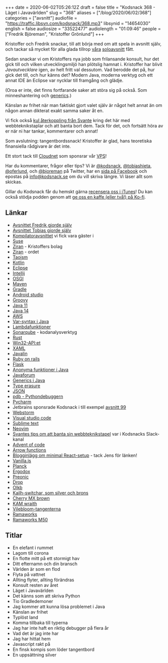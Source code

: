 +++
date = 2020-06-02T05:26:12Z
draft = false
title = "Kodsnack 368 - Läget i Javavärlden"
slug = "368"
aliases = ["/blog/2020/06/02/368"]
categories = ["avsnitt"]
audiofile = "https://traffic.libsyn.com/kodsnack/368.mp3"
libsynid = "14654030"
english = false
audiosize = "33522477"
audiolength = "01:09:46"
people = ["Fredrik Björeman", "Kristoffer Grönlund"]
+++

Kristoffer och Fredrik snackar, till att börja med om att spela in avsnitt själv, och tackar så mycket för alla glada tillrop [våra](https://kodsnack.se/363/)  [soloavsnitt](https://kodsnack.se/365/) fått.

Sedan snackar vi om Kristoffers nya jobb som frilansande konsult, hur det gick till och vilken utvecklingsmiljö han plötslig hamnat i.
Kristoffer har blivit *Javautvecklare* igen, av helt fritt val dessutom. Vad berodde det på, hur gick det till, och hur känns det? Modern Java, moderna verktyg och ett annat IDE än Eclipse var nycklar till framgång och glädje.

(Oroa er inte, det finns fortfarande saker att störa sig på också. Som minneshantering och [generics](https://en.wikipedia.org/wiki/Generics_in_Java).)

Känslan av frihet när man faktiskt gjort valet själv är något helt annat än om någon annan dikterat exakt samma saker åt en.

Vi fick också [kul återkoppling från Svante](https://podsnack.slack.com/archives/C024SRSB8/p1588772449302500) kring det här med webbteknikstaplar och att banta bort dem. Tack för det, och fortsätt höra av er när ni har tankar, kommentarer och annat!

Som avslutning: tangentbordssnack! Kristoffer är glad, hans teoretiska finansiella rådgivare är det inte.

Ett stort tack till [Cloudnet](http://www.cloudnet.se) som sponsrar vår [VPS](http://en.wikipedia.org/wiki/Virtual_private_server)!

Har du kommentarer, frågor eller tips? Vi är [@kodsnack](https://www.twitter.com/kodsnack), [@tobiashieta](https://www.twitter.com/tobiashieta), [@oferlund](https://www.twitter.com/oferlund), och [@bjoreman](https://www.twitter.com/bjoreman) på Twitter, har en [sida på Facebook](https://www.facebook.com/kodsnack) och epostas på [info@kodsnack.se](mailto:info@kodsnack.se) om du vill skriva längre. Vi läser allt som skickas.

Gillar du Kodsnack får du hemskt gärna [recensera oss i iTunes](http://itunes.apple.com/se/podcast/kodsnack/id561631498?l=en)! Du kan också stödja podden genom att <a href="https://ko-fi.com/kodsnack" rel="payment">ge oss en kaffe (eller två!) på Ko-fi</a>.

## Länkar ##
* [Avsnittet Fredrik gjorde själv](https://kodsnack.se/363/)
* [Avsnittet Tobias gjorde själv](https://kodsnack.se/365/)
* [Kompilatoravsnittet](https://kompilator.se/030/) vi fick vara gäster i
* [Suse](https://en.wikipedia.org/wiki/SUSE)
* [Ziran](https://ziran.se/) - Kristoffers bolag
* [Ziran](https://en.wikipedia.org/wiki/Ziran) - ordet
* [Taoism](https://en.wikipedia.org/wiki/Taoism)
* [Kotlin](https://en.wikipedia.org/wiki/Kotlin_%28programming_language%29)
* [Eclipse](https://en.wikipedia.org/wiki/Eclipse_%28software%29)
* [Intellij](https://en.wikipedia.org/wiki/IntelliJ_IDEA)
* [OSGI](https://en.wikipedia.org/wiki/OSGi)
* [Maven](https://en.wikipedia.org/wiki/Apache_Maven)
* [Gradle](https://en.wikipedia.org/wiki/Gradle)
* [Android studio](https://en.wikipedia.org/wiki/Android_Studio)
* [Groovy](https://en.wikipedia.org/wiki/Apache_Groovy)
* [Java 11](https://en.wikipedia.org/wiki/Java_version_history#Java_11)
* [Java 14](https://en.wikipedia.org/wiki/Java_version_history#Java_SE_14)
* [AWS](https://en.wikipedia.org/wiki/Amazon_Web_Services)
* [Var-syntax i Java](https://developers.redhat.com/blog/2018/05/25/simplify-local-variable-type-definition-using-the-java-10-var-keyword/)
* [Lambdafunktioner](https://en.wikipedia.org/wiki/Anonymous_function)
* [Sonarqube](https://www.sonarqube.org/) - kodanalysverktyg
* [Rust](https://www.rust-lang.org/)
* [Win32-API:et](https://en.wikipedia.org/wiki/Windows_API)
* [XAML](https://en.wikipedia.org/wiki/Extensible_Application_Markup_Language)
* [Javalin](https://javalin.io/)
* [Ruby on rails](https://rubyonrails.org/)
* [Flask](https://flask.palletsprojects.com/en/1.1.x/)
* [Anonyma funktioner i Java](https://hashnode.com/post/anonymous-functions-in-java-explained-cj1opkbj8000sml53bsq6r6cj)
* [Javaforum](http://www.jforum.se/jf/)
* [Generics i Java](https://en.wikipedia.org/wiki/Generics_in_Java)
* [Type erasure](https://javapapers.com/core-java/type-erasure/)
* [JSON](https://en.wikipedia.org/wiki/JSON)
* [pdb - Pythondebuggern](https://docs.python.org/3/library/pdb.html)
* [Pycharm](https://en.wikipedia.org/wiki/PyCharm)
* Jetbrains sponsrade Kodsnack i till exempel [avsnitt 99](https://kodsnack.se/99/)
* [Webstorm](https://www.jetbrains.com/webstorm/)
* [Visual studio code](https://en.wikipedia.org/wiki/Visual_Studio_Code)
* [Sublime text](https://en.wikipedia.org/wiki/Sublime_Text)
* [Neovim](https://en.wikipedia.org/wiki/Vim_%28text_editor%29#Neovim)
* [Svantes tips om att banta sin webbteknikstapel](https://podsnack.slack.com/archives/C024SRSB8/p1588772449302500) var i Kodsnacks Slack-kanal
* [Advent of code](https://adventofcode.com/)
* [Arrow functions](https://developer.mozilla.org/en-US/docs/Web/JavaScript/Reference/Functions/Arrow_functions)
* [Blogginlägg om minimal React-setup](https://jscomplete.com/learn/1rd-reactful) - tack Jens för länken!
* [Vanilla.js](http://vanilla-js.com/)
* [Planck](https://olkb.com/collections/planck)
* [Ergodox](https://ergodox-ez.com/)
* [Preonic](https://olkb.com/collections/preonic)
* [Drop](https://drop.com/home)
* [Olkb](https://olkb.com/)
* [Kailh-switchar, som silver och brons](https://www.keyboardco.com/blog/index.php/2017/11/an-introduction-to-kailh-switches-including-speed-box/)
* [Cherry MX brown](https://www.cherrymx.de/en/mx-original/mx-brown.html)
* [KAM wraith](https://candykeys.com/group-buys/kam-wraith)
* [Vilebloom-tangenterna](http://www.mechsupply.co.uk/product/sa-vilebloom)
* [Ramaworks](https://rama.works/)
* [Ramaworks M50](https://rama.works/#/m50a/)

## Titlar ##
* En elefant i rummet
* Lagom till corona
* En flotte mitt på ett stormigt hav
* Ditt efternamn och din bransch
* Världen är som en flod
* Flyta på vattnet
* Allting flyter, allting förändras
* Konsult resten av året
* Läget i Javavärlden
* Det känns som att skriva Python
* Tio Gradledemoner
* Jag kommer att kunna lösa problemet i Java
* Känslan av frihet
* Typlöst land
* Komma tillbaka till typerna
* Jag har inte haft en riktig debugger på flera år
* Vad det är jag inte har
* Jag har hittat hem
* Javascript rakt på
* En finsk kompis som löder tangentbord
* En uppsättning silver